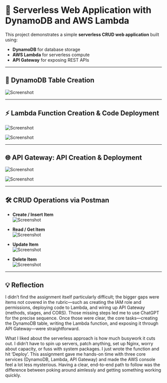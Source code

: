 # 🚀 Serverless Web Application with DynamoDB and AWS Lambda

This project demonstrates a simple **serverless CRUD web application** built using:

- **DynamoDB** for database storage  
- **AWS Lambda** for serverless compute  
- **API Gateway** for exposing REST APIs  

---

## 📌 DynamoDB Table Creation

![Screenshot](images/TableCreation.png)

---

## ⚡ Lambda Function Creation & Code Deployment

![Screenshot](images/LambdaCreation.png)

![Screenshot](images/LambdaCode.png)

---

## 🌐 API Gateway: API Creation & Deployment

![Screenshot](images/APICreation.png)

![Screenshot](images/APIDeployment.png)

---

## 🛠️ CRUD Operations via Postman

- **Create / Insert Item**  
  ![Screenshot](images/POST.png)

- **Read / Get Item**  
  ![Screenshot](images/GET.png)

- **Update Item**  
  ![Screenshot](images/PUT.png)

- **Delete Item**  
  ![Screenshot](images/DELETE.png)

---

## 💡 Reflection

I didn’t find the assignment itself particularly difficult; the bigger gaps were items not covered in the rubric—such as creating the IAM role and permissions, deploying code to Lambda, and wiring up API Gateway (methods, stages, and CORS). Those missing steps led me to use ChatGPT for the precise sequence. Once those were clear, the core tasks—creating the DynamoDB table, writing the Lambda function, and exposing it through API Gateway—were straightforward.

What I liked about the serverless approach is how much busywork it cuts out. I didn’t have to spin up servers, patch anything, set up Nginx, worry about capacity, or fuss with system packages. I just wrote the function and hit ‘Deploy’. This assignment gave me hands-on time with three core services (DynamoDB, Lambda, API Gateway) and made the AWS console feel a lot less mysterious. Having a clear, end-to-end path to follow was the difference between poking around aimlessly and getting something working quickly.

